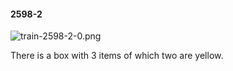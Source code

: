 #### 2598-2
![train-2598-2-0.png](https://github.com/lil-lab/nlvr/raw/master/nlvr/train/images/20/train-2598-2-0.png "train-2598-2-0.png")

There is a box with 3 items of which two are yellow.